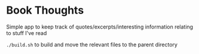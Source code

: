# Book Thoughts
Simple app to keep track of quotes/excerpts/interesting information relating to stuff I've read

`./build.sh` to build and move the relevant files to the parent directory
